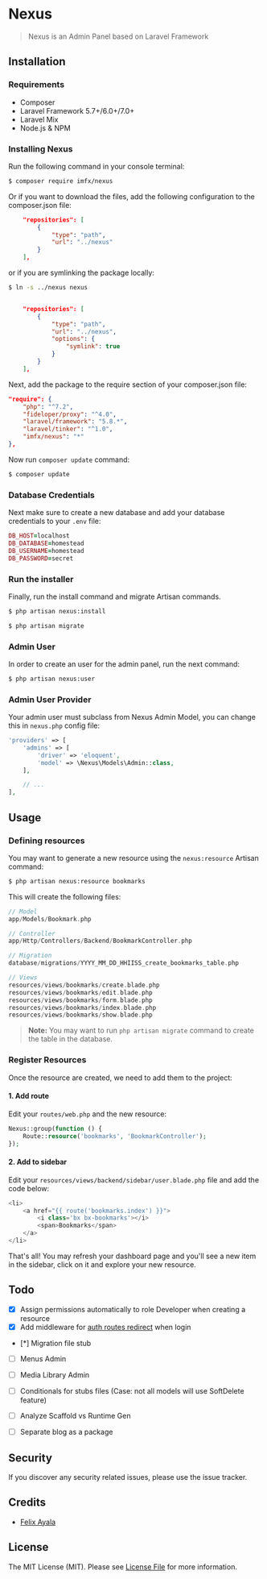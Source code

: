 # Nexus

> Nexus is an Admin Panel based on Laravel Framework

## Installation

### Requirements

* Composer
* Laravel Framework 5.7+/6.0+/7.0+
* Laravel Mix
* Node.js & NPM

### Installing Nexus

Run the following command in your console terminal:

```bash
$ composer require imfx/nexus
```

Or if you want to download the files, add the following configuration to the composer.json file:

```json
    "repositories": [
        {
            "type": "path",
            "url": "../nexus"
        }
    ],
```

or if you are symlinking the package locally:

```bash
$ ln -s ../nexus nexus
```

```json

    "repositories": [
        {
            "type": "path",
            "url": "../nexus",
            "options": {
                "symlink": true
            }
        }
    ],
```

Next, add the package to the require section of your composer.json file:

```json
"require": {
    "php": "^7.2",
    "fideloper/proxy": "^4.0",
    "laravel/framework": "5.8.*",
    "laravel/tinker": "^1.0",
    "imfx/nexus": "*"
},
```

Now run `composer update` command:

```bash
$ composer update
```

### Database Credentials

Next make sure to create a new database and add your database credentials to your `.env` file:

```ruby
DB_HOST=localhost
DB_DATABASE=homestead
DB_USERNAME=homestead
DB_PASSWORD=secret
```

### Run the installer

Finally, run the install command and migrate Artisan commands.

```bash
$ php artisan nexus:install

$ php artisan migrate
```

### Admin User

In order to create an user for the admin panel, run the next command:

```bash
$ php artisan nexus:user
```

### Admin User Provider

Your admin user must subclass from Nexus Admin Model, you can change this in `nexus.php` config file:

```php
'providers' => [
    'admins' => [
        'driver' => 'eloquent',
        'model' => \Nexus\Models\Admin::class,
    ],

    // ...
],
```

## Usage

### Defining resources

You may want to generate a new resource using the `nexus:resource` Artisan command:

```bash
$ php artisan nexus:resource bookmarks
```

This will create the following files:

```php
// Model
app/Models/Bookmark.php

// Controller
app/Http/Controllers/Backend/BookmarkController.php

// Migration
database/migrations/YYYY_MM_DD_HHIISS_create_bookmarks_table.php

// Views
resources/views/bookmarks/create.blade.php
resources/views/bookmarks/edit.blade.php
resources/views/bookmarks/form.blade.php
resources/views/bookmarks/index.blade.php
resources/views/bookmarks/show.blade.php
```

> **Note:** You may want to run `php artisan migrate` command to create the table in the database.

### Register Resources

Once the resource are created, we need to add them to the project:

#### 1. Add route

Edit your `routes/web.php` and the new resource:

```php
Nexus::group(function () {
	Route::resource('bookmarks', 'BookmarkController');
});
```

#### 2. Add to sidebar

Edit your `resources/views/backend/sidebar/user.blade.php` file and add the code below:

```php
<li>
	<a href="{{ route('bookmarks.index') }}">
		<i class='bx bx-bookmarks'></i>
		<span>Bookmarks</span>
	</a>
</li>
```

That's all! You may refresh your dashboard page and you'll see a new item in the sidebar, click on it and explore your new resource.


## Todo

* [x] Assign permissions automatically to role Developer when creating a resource
* [x] Add middleware for [auth routes redirect](https://laracasts.com/discuss/channels/general-discussion/l5-register-a-route-middleware-at-package?page=1) when login
* [*] Migration file stub
* [ ] Menus Admin
* [ ] Media Library Admin
* [ ] Conditionals for stubs files (Case: not all models will use SoftDelete feature)
* [ ] Analyze Scaffold vs Runtime Gen
* [ ] Separate blog as a package


## Security

If you discover any security related issues, please use the issue tracker.

## Credits

- [Felix Ayala](http://felixaya.la)

## License

The MIT License (MIT). Please see [License File](LICENSE.md) for more information.
